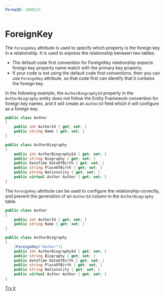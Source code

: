 ```yaml
---
PermaID: 1000123
---
```


# ForeignKey

The `ForeignKey` attribute is used to specify which property is the foreign key in a relationship. It is used to express the relationship between two tables.

 -  The default code first convention for ForeignKey relationship expects foreign key property name match with the primary key property.
 -  If your code is not using the default code first conventions, then you can use `ForeignKey` attribute, so that code first can identify that it contains the foreign key.

In the following example, the `AuthorBiographyId` property in the `AuthorBiography` entity does not follow the Entity Framework convention for foreign key names, and it will create an `AuthorId` field which it will configure as a foreign key.

```csharp
public class Author
{
    public int AuthorId { get; set; }
    public string Name { get; set; }
}

public class AuthorBiography
{
    public int AuthorBiographyId { get; set; }
    public string Biography { get; set; }
    public DateTime DateOfBirth { get; set; }
    public string PlaceOfBirth { get; set; }
    public string Nationality { get; set; }
    public virtual Author Author { get; set; }
}
```

The `ForeignKey` attribute can be used to configure the relationship correctly, and prevent the generation of an `AuthorId` column in the `AuthorBiography` table.

```csharp
public class Author
{
    public int AuthorId { get; set; }
    public string Name { get; set; }
}

public class AuthorBiography
{
    [ForeignKey("Author")]
    public int AuthorBiographyId { get; set; }
    public string Biography { get; set; }
    public DateTime DateOfBirth { get; set; }
    public string PlaceOfBirth { get; set; }
    public string Nationality { get; set; }
    public virtual Author Author { get; set; }
}
```
[Try it](https://dotnetfiddle.net/BfckEW)

